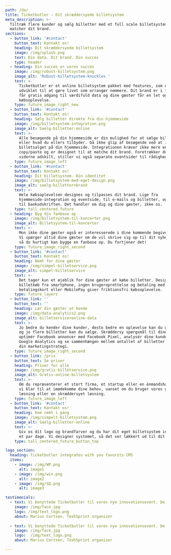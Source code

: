 ```yaml
---
path: /da/
title: Ticketbutler – Dit skræddersyede billetsystem
meta_description: >-
  Tiltræk flere kunder og sælg billetter med et full scale billetsystem, som
  matcher dit brand. 
sections:
  - button_link: '#contact'
    button_text: Kontakt os!
    heading: Dit skræddersyede billetsystem
    image: /img/splash.png
    text: Din data. Dit brand. Din succes
    type: header
  - heading: Din succes er vores succes
    image: /img/robust-billetsystem.png
    image_alt: 'Robust-billetsystem-knuckles '
    text: >-
      Ticketbutler er et online billetsystem pakket med features, som er
      udviklet til at gøre livet som arrangør nemmere. Dit brand er i fokus, du
      får gratis adgang til værdifuld data og dine gæster får en let og hurtig
      købsoplevelse.
    type: future_image_right_new
  - button_link: '#contact'
    button_text: Kontakt os!
    heading: Sælg billetter direkte fra din hjemmeside
    image: /img/billetsystem-integration.png
    image_alt: Saelg-billetter-online
    text: >-
      Alle besøgende på din hjemmeside er din mulighed for at sælge billetter
      eller hvad du ellers tilbyder. Gå ikke glip af besøgende ved at integrere
      billetsalget på din hjemmeside. Integrationen kræver ikke mere end et
      copy/paste og er designet til at matche dit brand. Foretrækker du at holde
      siderne adskilt, stiller vi også separate eventsider til rådighed.
    type: future_image_left
  - button_link: '#contact'
    button_text: Kontakt os!
    heading: Dit billetsystem. Din identitet
    image: /img/billetsystem-med-eget-design.png
    image_alt: saelg-billetter+brand
    text: >-
      Hele købsoplevelsen designes og tilpasses dit brand. Lige fra
      hjemmeside-integration og eventside, til e-mails og billetter, og selv ned
      til bankudskriften. Det handler om dig og dine gæster, ikke os.
    type: tall_centered_future
  - heading: Byg din fanbase op
    image: /img/billetsystem-til-koncerter.png
    image_alt: Billetsystem-til-koncerter
    text: >-
      Mon ikke dine gæster også er interesserede i dine kommende begivenheder?
      Vi spørger altid dine gæster om de vil skrive sig op til dit nyhedsbrev,
      så du hurtigt kan bygge en fanbase op. Du fortjener det!
    type: future_image_right_second
  - button_link: '#contact'
    button_text: Kontakt os!
    heading: Nemt for dine gæster
    image: /img/simpel-billetservice.png
    image_alt: simpel-billetservice
    text: >-
      Det tager kun et øjeblik for dine gæster at købe billetter. Designet til
      billetkøb fra smartphone, ingen brugeroprettelse og betaling med
      betalingskort eller MobilePay giver friktionsfri købsoplevelse.
    type: future_layers
  - button_link: ''
    button_text: ''
    heading: Lær din gæster at kende
    image: /img/data-analytics2.png
    image_alt: billetservice+online-data
    text: >-
      Jo bedre du kender dine kunder, desto bedre en oplevelse kan du give dem,
      og jo flere billetter kan du sælge. Skræddersy spørgsmål til dine gæster,
      optimér Facebook annoncer med Facebook Pixel, analysér dine kunder gennem
      Google Analytics og se sammenhængen mellem antallet af billetter solgt og
      din marketingstrategi. 
    type: future_image_right_second
  - button_link: /pris
    button_text: Se priser
    heading: Priser for alle
    image: /img/gratis-billetservice.png
    image_alt: Gratis-online-billetsystem
    text: >-
      Om du repræsenterer et stort firma, et startup eller en énmandshær, står
      vi klar til at imødekomme dine behov, uanset om du bruger vores gratis
      løsning eller en skræddersyet løsning.
    type: future_image_left
  - button_link: '#contact'
    button_text: Kontakt os!
    heading: Kom nemt i gang
    image: /img/simpelt-billetsystem.png
    image_alt: Saelg-billetter-online
    text: >-
      Giv os dit logo og brandfarver og du har dit eget billetsystem inden for
      et par dage. Vi designer systemet, så det ser lækkert ud til dit brand.
    type: tall_centered_future_button_top

logo_section:
  heading: Ticketbutler integrates with you favorits CMS
  items:
    - image: /img/WP.png
      alt: image1
    - image: /img/wix.png
      alt: image2
    - image: /img/SQ.png
      alt: image3

testimonials:
  - text: Vi benyttede Ticketbutler til vores nye innovationsevent. De var utroligt venlige og responderede hurtigt                    fleksibeltpå vores henvendelsr
    image: /img/face.jpg
    logo: /img/text_logo.png
    about: Marius Cortsen, TexhSprint organizer
  
  - text: Vi benyttede Ticketbutler til vores nye innovationsevent. De var utroligt venlige og responderede hurtigt                    fleksibeltpå vores henvendelsr
    image: /img/face.jpg
    logo:  /img/text_logo.png
    about: Marius Cortsen, TexhSprint organizer

---
```


